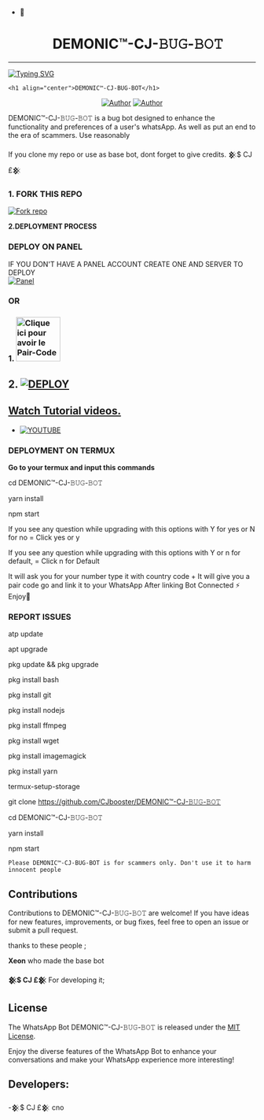 - 👋 <h1 align="center"> DEMONIC™-CJ-𝙱𝚄𝙶-𝙱𝙾𝚃 </h1>
<p align="center">  
  
***
  
<a href="https://git.io/typing-svg"><img src="https://readme-typing-svg.demolab.com?font=Black+Ops+One&size=50&pause=1000&color=1BAFBAFF&center=true&width=910&height=100&lines=THANKS FOR CHOOSING ;DEMONIC™-CJ-𝙱𝚄𝙶-𝙱𝙾𝚃;WHATSAPP+BUG+BOT;CREATED+BY+𒆜$ CJ £𒆜;RELEASED+05.08.24" alt="Typing SVG" /></a>
  </p>

  
    <h1 align="center">DEMONIC™-CJ-𝙱𝚄𝙶-𝙱𝙾𝚃</h1>
  </a>
</p>
<p align="center">
<a href="https://github.com/CJbooster"><img title="Author" src="https://i.imgur.com/hHGgowS.jpeg/CJbooster-black?style=for-the-badge&logo=Github&"></a> <a href="https://wa.me/+2348138621982"><img title="Author" src="https://img.shields.io/badge/CHAT US-black?style=for-the-badge&logo=whatsapp"></a>

   
   

DEMONIC™-CJ-𝙱𝚄𝙶-𝙱𝙾𝚃 is a bug bot designed to enhance the functionality and preferences of a user's whatsApp. As well as put an end to the era of scammers. Use reasonably

If you clone my repo or use as base bot, dont forget to give credits. 𒆜$ CJ £𒆜
### 1. FORK THIS REPO

<a href='https://github.com/CJbooster/DEMONIC™-CJ-𝙱𝚄𝙶-𝙱𝙾𝚃/fork' target="_blank"><img alt='Fork repo' src='https://img.shields.io/badge/Fork This Repo-black?style=for-the-badge&logo=git&logoColor=white'/></a>
   


 **2.DEPLOYMENT PROCESS**
### DEPLOY ON PANEL
IF YOU DON'T HAVE A PANEL ACCOUNT CREATE ONE AND SERVER TO DEPLOY 
    <br>
    <a href='https://bot-hosting.net/?aff=1264676029318955030' target="_blank"><img alt='Panel' src='https://img.shields.io/badge/-Deploy-red?style=for-the-badge&logo=panel&logoColor=white'/></a>

### OR
### 1. <a href="https://𒆜$CJ£𒆜session.onrender.com/"><img src="https://img.shields.io/badge/PAIR_CODE-green" alt="Clique ici pour avoir le Pair-Code" width="90"></a>

## 2. <a href='https://dashboard.render.com/web/new' target="_blank"><img alt='DEPLOY' src='https://img.shields.io/badge/-Deploy on render-black?style=for-the-badge&logo=render&logoColor=white'/>
## Watch Tutorial videos.
* [![YOUTUBE](https://img.shields.io/badge/HOW_TO_DEPLOY-red?style=for-the-badge&logo=youtube&logoColor=white)](https://www.youtube.com/@Demoni_CJ_Tech)

### DEPLOYMENT ON TERMUX

**Go to your termux and input this commands**





cd DEMONIC™-CJ-𝙱𝚄𝙶-𝙱𝙾𝚃

yarn install
   
npm start


If you see any question while upgrading with this options with Y for yes or N for no = Click yes or y

If you see any question while upgrading with this options with Y or n for default, = Click n for Default



 It will ask you for your number type it with country code +
 It will give you a pair code go and link it to your WhatsApp 
 After linking
 Bot Connected ⚡
 Enjoy🤖

### REPORT ISSUES

atp update
   

apt upgrade

pkg update && pkg upgrade

pkg install bash

 pkg install git

 pkg install nodejs

pkg install ffmpeg

pkg install wget

pkg install imagemagick

 pkg install yarn

termux-setup-storage

git clone https://github.com/CJbooster/DEMONIC™-CJ-𝙱𝚄𝙶-𝙱𝙾𝚃

 cd DEMONIC™-CJ-𝙱𝚄𝙶-𝙱𝙾𝚃
 
 yarn install
 
 npm start

`Please DEMONIC™-CJ-𝙱𝚄𝙶-𝙱𝙾𝚃 is for scammers only. Don't use it to harm innocent people`


## Contributions

Contributions to DEMONIC™-CJ-𝙱𝚄𝙶-𝙱𝙾𝚃 are welcome! If you have ideas for new features, improvements, or bug fixes, feel free to open an issue or submit a pull request. <br>

   thanks to these people ;

   **Xeon** who made the base bot

   **𒆜$ CJ £𒆜** For developing it; <br>


## License

The WhatsApp Bot DEMONIC™-CJ-𝙱𝚄𝙶-𝙱𝙾𝚃 is released under the [MIT License](https://opensource.org/licenses/MIT).

Enjoy the diverse features of the WhatsApp Bot to enhance your conversations and make your WhatsApp experience more interesting!

## Developers:

-𒆜$ CJ £𒆜
cno<!---
CJ-LAP/CJ-LAP is a ✨ special ✨ repository because its `README.md` (this file) appears on your GitHub profile.
You can click the Preview link to take a look at your changes.
--->
